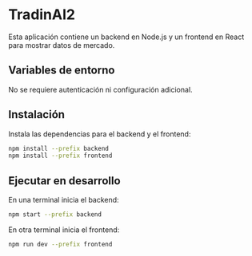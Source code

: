 # TradinAI2

Esta aplicación contiene un backend en Node.js y un frontend en React para mostrar datos de mercado.

## Variables de entorno

No se requiere autenticación ni configuración adicional.

## Instalación

Instala las dependencias para el backend y el frontend:

```bash
npm install --prefix backend
npm install --prefix frontend
```

## Ejecutar en desarrollo

En una terminal inicia el backend:

```bash
npm start --prefix backend
```

En otra terminal inicia el frontend:

```bash
npm run dev --prefix frontend
```
